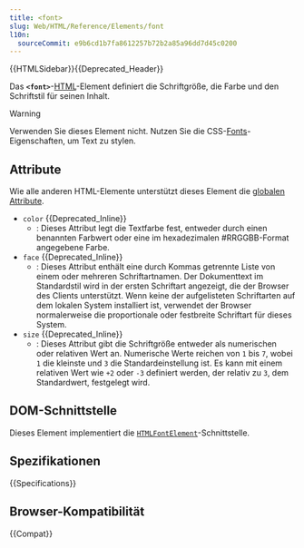 ```yaml
---
title: <font>
slug: Web/HTML/Reference/Elements/font
l10n:
  sourceCommit: e9b6cd1b7fa8612257b72b2a85a96dd7d45c0200
---
```


{{HTMLSidebar}}{{Deprecated_Header}}

Das **`<font>`**-[HTML](/de/docs/Web/HTML)-Element definiert die Schriftgröße, die Farbe und den Schriftstil für seinen Inhalt.

> [!WARNING]
> Verwenden Sie dieses Element nicht. Nutzen Sie die CSS-[Fonts](/de/docs/Web/CSS/CSS_fonts)-Eigenschaften, um Text zu stylen.

## Attribute

Wie alle anderen HTML-Elemente unterstützt dieses Element die [globalen Attribute](/de/docs/Web/HTML/Reference/Global_attributes).

- `color` {{Deprecated_Inline}}
  - : Dieses Attribut legt die Textfarbe fest, entweder durch einen benannten Farbwert oder eine im hexadezimalen #RRGGBB-Format angegebene Farbe.
- `face` {{Deprecated_Inline}}
  - : Dieses Attribut enthält eine durch Kommas getrennte Liste von einem oder mehreren Schriftartnamen. Der Dokumenttext im Standardstil wird in der ersten Schriftart angezeigt, die der Browser des Clients unterstützt. Wenn keine der aufgelisteten Schriftarten auf dem lokalen System installiert ist, verwendet der Browser normalerweise die proportionale oder festbreite Schriftart für dieses System.
- `size` {{Deprecated_Inline}}
  - : Dieses Attribut gibt die Schriftgröße entweder als numerischen oder relativen Wert an. Numerische Werte reichen von `1` bis `7`, wobei `1` die kleinste und `3` die Standardeinstellung ist. Es kann mit einem relativen Wert wie `+2` oder `-3` definiert werden, der relativ zu `3`, dem Standardwert, festgelegt wird.

## DOM-Schnittstelle

Dieses Element implementiert die [`HTMLFontElement`](/de/docs/Web/API/HTMLFontElement)-Schnittstelle.

<!-- ## Technische Zusammenfassung -->

## Spezifikationen

{{Specifications}}

## Browser-Kompatibilität

{{Compat}}
